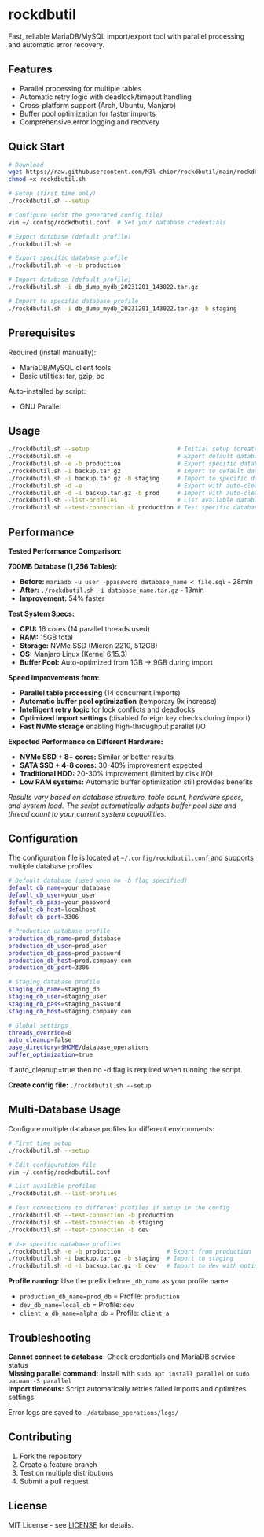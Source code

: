# rockdbutil

Fast, reliable MariaDB/MySQL import/export tool with parallel processing and automatic error recovery.

## Features

- Parallel processing for multiple tables
- Automatic retry logic with deadlock/timeout handling  
- Cross-platform support (Arch, Ubuntu, Manjaro)
- Buffer pool optimization for faster imports
- Comprehensive error logging and recovery

## Quick Start

```bash
# Download
wget https://raw.githubusercontent.com/M3l-chior/rockdbutil/main/rockdbutil.sh
chmod +x rockdbutil.sh

# Setup (first time only)
./rockdbutil.sh --setup

# Configure (edit the generated config file)
vim ~/.config/rockdbutil.conf  # Set your database credentials

# Export database (default profile)
./rockdbutil.sh -e

# Export specific database profile
./rockdbutil.sh -e -b production

# Import database (default profile)
./rockdbutil.sh -i db_dump_mydb_20231201_143022.tar.gz

# Import to specific database profile
./rockdbutil.sh -i db_dump_mydb_20231201_143022.tar.gz -b staging
```

## Prerequisites

Required (install manually):
- MariaDB/MySQL client tools
- Basic utilities: tar, gzip, bc

Auto-installed by script:
- GNU Parallel

## Usage

```bash
./rockdbutil.sh --setup                         # Initial setup (creates config and directories)
./rockdbutil.sh -e                              # Export default database
./rockdbutil.sh -e -b production                # Export specific database profile
./rockdbutil.sh -i backup.tar.gz                # Import to default database
./rockdbutil.sh -i backup.tar.gz -b staging     # Import to specific database profile
./rockdbutil.sh -d -e                           # Export with auto-cleanup
./rockdbutil.sh -d -i backup.tar.gz -b prod     # Import with auto-cleanup and optimization
./rockdbutil.sh --list-profiles                 # List available database profiles
./rockdbutil.sh --test-connection -b production # Test specific database connection
```

## Performance

**Tested Performance Comparison:**

**700MB Database (1,256 Tables):**
- **Before:** `mariadb -u user -ppassword database_name < file.sql` - 28min
- **After:** `./rockdbutil.sh -i database_name.tar.gz` - 13min
- **Improvement:** 54% faster

**Test System Specs:**
- **CPU:** 16 cores (14 parallel threads used)
- **RAM:** 15GB total
- **Storage:** NVMe SSD (Micron 2210, 512GB)
- **OS:** Manjaro Linux (Kernel 6.15.3)
- **Buffer Pool:** Auto-optimized from 1GB → 9GB during import

**Speed improvements from:**
- **Parallel table processing** (14 concurrent imports)
- **Automatic buffer pool optimization** (temporary 9x increase)
- **Intelligent retry logic** for lock conflicts and deadlocks
- **Optimized import settings** (disabled foreign key checks during import)
- **Fast NVMe storage** enabling high-throughput parallel I/O

**Expected Performance on Different Hardware:**
- **NVMe SSD + 8+ cores:** Similar or better results
- **SATA SSD + 4-8 cores:** 30-40% improvement expected
- **Traditional HDD:** 20-30% improvement (limited by disk I/O)
- **Low RAM systems:** Automatic buffer optimization still provides benefits

*Results vary based on database structure, table count, hardware specs, and system load.* 
*The script automatically adapts buffer pool size and thread count to your current system capabilities.*

## Configuration

The configuration file is located at `~/.config/rockdbutil.conf` and supports multiple database profiles:

```bash
# Default database (used when no -b flag specified)
default_db_name=your_database
default_db_user=your_user
default_db_pass=your_password
default_db_host=localhost
default_db_port=3306

# Production database profile
production_db_name=prod_database
production_db_user=prod_user
production_db_pass=prod_password
production_db_host=prod.company.com
production_db_port=3306

# Staging database profile
staging_db_name=staging_db
staging_db_user=staging_user
staging_db_pass=staging_password
staging_db_host=staging.company.com

# Global settings
threads_override=0
auto_cleanup=false
base_directory=$HOME/database_operations
buffer_optimization=true
```

If auto_cleanup=true then no -d flag is required when running the script.

**Create config file:** `./rockdbutil.sh --setup`

## Multi-Database Usage

Configure multiple database profiles for different environments:

```bash
# First time setup
./rockdbutil.sh --setup

# Edit configuration file
vim ~/.config/rockdbutil.conf

# List available profiles
./rockdbutil.sh --list-profiles

# Test connections to different profiles if setup in the config
./rockdbutil.sh --test-connection -b production
./rockdbutil.sh --test-connection -b staging
./rockdbutil.sh --test-connection -b dev

# Use specific database profiles
./rockdbutil.sh -e -b production             # Export from production
./rockdbutil.sh -i backup.tar.gz -b staging  # Import to staging
./rockdbutil.sh -d -i backup.tar.gz -b dev   # Import to dev with optimization
```

**Profile naming:** Use the prefix before `_db_name` as your profile name
- `production_db_name=prod_db` = Profile: `production`
- `dev_db_name=local_db` = Profile: `dev`
- `client_a_db_name=alpha_db` = Profile: `client_a`

## Troubleshooting

**Cannot connect to database:** Check credentials and MariaDB service status  
**Missing parallel command:** Install with `sudo apt install parallel` or `sudo pacman -S parallel`  
**Import timeouts:** Script automatically retries failed imports and optimizes settings

Error logs are saved to `~/database_operations/logs/`

## Contributing

1. Fork the repository
2. Create a feature branch
3. Test on multiple distributions  
4. Submit a pull request

## License

MIT License - see [LICENSE](LICENSE) for details.
